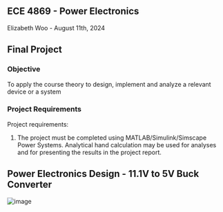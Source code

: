 ## ECE 4869 - Power Electronics
Elizabeth Woo - August 11th, 2024

## Final Project

### Objective 
To apply the course theory to design, implement and analyze a relevant device or a system

### Project Requirements 
Project requirements:
1. The project must be completed using MATLAB/Simulink/Simscape Power Systems. Analytical hand
calculation may be used for analyses and for presenting the results in the project report.


## Power Electronics Design - 11.1V to 5V Buck Converter 
![image](https://github.com/user-attachments/assets/cf184f6d-2a3a-4d0e-b49e-7d1021d31566)
